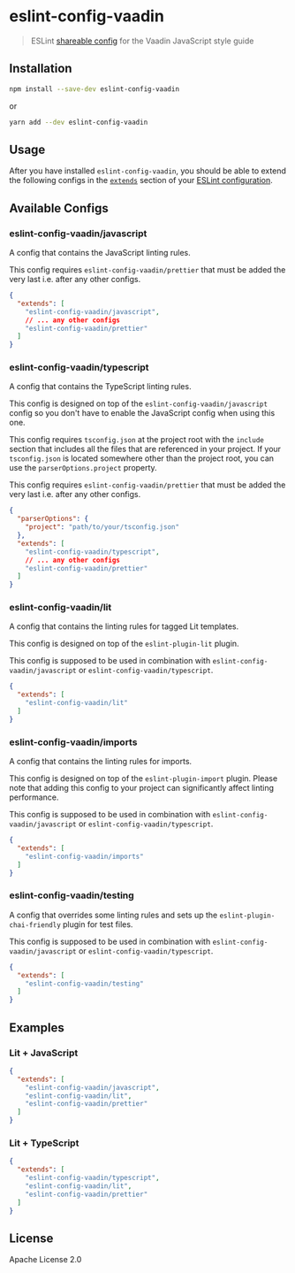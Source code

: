 # eslint-config-vaadin

> ESLint [shareable config](http://eslint.org/docs/developer-guide/shareable-configs.html) for the Vaadin JavaScript style guide

## Installation

```sh
npm install --save-dev eslint-config-vaadin
```

or

```sh
yarn add --dev eslint-config-vaadin
```

## Usage

After you have installed `eslint-config-vaadin`, you should be able to extend the following configs in the [`extends`](http://eslint.org/docs/user-guide/configuring#extending-configuration-files) section of your [ESLint configuration](http://eslint.org/docs/user-guide/configuring).

## Available Configs

### eslint-config-vaadin/javascript

A config that contains the JavaScript linting rules.

This config requires `eslint-config-vaadin/prettier` that must be added the very last i.e. after any other configs.

```json
{
  "extends": [
    "eslint-config-vaadin/javascript",
    // ... any other configs
    "eslint-config-vaadin/prettier"
  ]
}
```

### eslint-config-vaadin/typescript

A config that contains the TypeScript linting rules.

This config is designed on top of the `eslint-config-vaadin/javascript` config so you don't have to enable the JavaScript config when using this one.

This config requires `tsconfig.json` at the project root with the `include` section that includes all the files that are referenced in your project. If your `tsconfig.json` is located somewhere other than the project root, you can use the `parserOptions.project` property.

This config requires `eslint-config-vaadin/prettier` that must be added the very last i.e. after any other configs.


```json
{
  "parserOptions": {
    "project": "path/to/your/tsconfig.json"
  },
  "extends": [
    "eslint-config-vaadin/typescript",
    // ... any other configs
    "eslint-config-vaadin/prettier"
  ]
}
```

### eslint-config-vaadin/lit

A config that contains the linting rules for tagged Lit templates.

This config is designed on top of the `eslint-plugin-lit` plugin.

This config is supposed to be used in combination with `eslint-config-vaadin/javascript` or `eslint-config-vaadin/typescript`.

```json
{
  "extends": [
    "eslint-config-vaadin/lit"
  ]
}
```

### eslint-config-vaadin/imports

A config that contains the linting rules for imports.

This config is designed on top of the `eslint-plugin-import` plugin. Please note that adding this config to your project can significantly affect linting performance.

This config is supposed to be used in combination with `eslint-config-vaadin/javascript` or `eslint-config-vaadin/typescript`.

```json
{
  "extends": [
    "eslint-config-vaadin/imports"
  ]
}
```

### eslint-config-vaadin/testing

A config that overrides some linting rules and sets up the `eslint-plugin-chai-friendly` plugin for test files.

This config is supposed to be used in combination with `eslint-config-vaadin/javascript` or `eslint-config-vaadin/typescript`.

```json
{
  "extends": [
    "eslint-config-vaadin/testing"
  ]
}
```

## Examples

### Lit + JavaScript

```json
{
  "extends": [
    "eslint-config-vaadin/javascript",
    "eslint-config-vaadin/lit",
    "eslint-config-vaadin/prettier"
  ]
}
```

### Lit + TypeScript

```json
{
  "extends": [
    "eslint-config-vaadin/typescript",
    "eslint-config-vaadin/lit",
    "eslint-config-vaadin/prettier"
  ]
}
```

## License

Apache License 2.0

